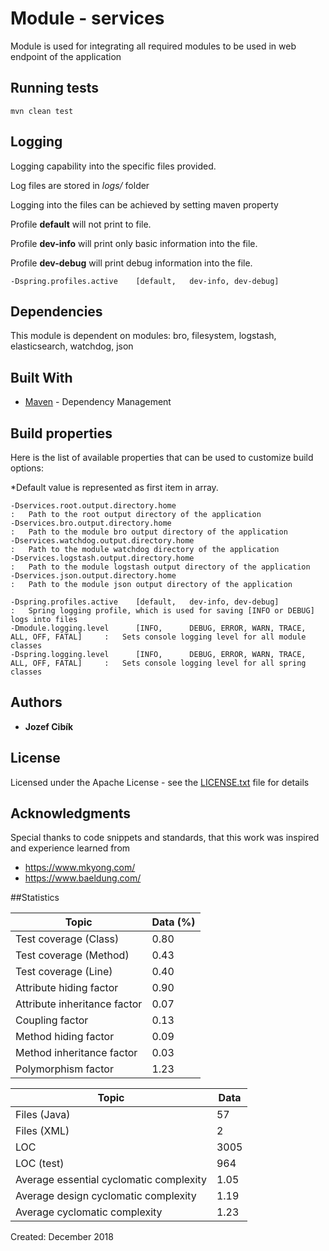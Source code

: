 # Module - services

Module is used for integrating all required modules to be used in web endpoint of the application

## Running tests
```
mvn clean test
```

## Logging
Logging capability into the specific files provided.

Log files are stored in *logs/* folder

Logging into the files can be achieved by setting maven property

Profile **default** will not print to file.

Profile **dev-info** will print only basic information into the file.

Profile **dev-debug** will print debug information into the file.

```
-Dspring.profiles.active    [default,   dev-info, dev-debug]
```

## Dependencies

This module is dependent on modules: bro, filesystem, logstash, elasticsearch, watchdog, json


## Built With

* [Maven](https://maven.apache.org/) - Dependency Management

## Build properties

Here is the list of available properties that can be used to customize build options:

*Default value is represented as first item in array.

```
-Dservices.root.output.directory.home                                                   :   Path to the root output directory of the application
-Dservices.bro.output.directory.home                                                    :   Path to the module bro output directory of the application
-Dservices.watchdog.output.directory.home                                               :   Path to the module watchdog directory of the application
-Dservices.logstash.output.directory.home                                               :   Path to the module logstash output directory of the application
-Dservices.json.output.directory.home                                                   :   Path to the module json output directory of the application

-Dspring.profiles.active    [default,   dev-info, dev-debug]                            :   Spring logging profile, which is used for saving [INFO or DEBUG] logs into files
-Dmodule.logging.level      [INFO,      DEBUG, ERROR, WARN, TRACE, ALL, OFF, FATAL]     :   Sets console logging level for all module classes
-Dspring.logging.level      [INFO,      DEBUG, ERROR, WARN, TRACE, ALL, OFF, FATAL]     :   Sets console logging level for all spring classes
```
## Authors

* **Jozef Cibík** 

## License

Licensed under the Apache License - see the [LICENSE.txt](LICENSE.txt) file for details

## Acknowledgments

Special thanks to code snippets and standards, that this work was inspired and experience learned from
 
* https://www.mkyong.com/
* https://www.baeldung.com/


##Statistics 

Topic | Data (%) |
--- | --- 
Test coverage (Class) | 0.80
Test coverage (Method) | 0.43
Test coverage (Line) | 0.40
Attribute hiding factor | 0.90
Attribute inheritance factor | 0.07
Coupling factor | 0.13
Method hiding factor | 0.09
Method inheritance factor | 0.03
Polymorphism factor | 1.23

Topic | Data |
--- | --- 
Files (Java) | 57
Files (XML)  | 2
LOC | 3005
LOC (test) | 964
Average essential cyclomatic complexity | 1.05
Average design cyclomatic complexity | 1.19
Average cyclomatic complexity | 1.23

Created: December 2018